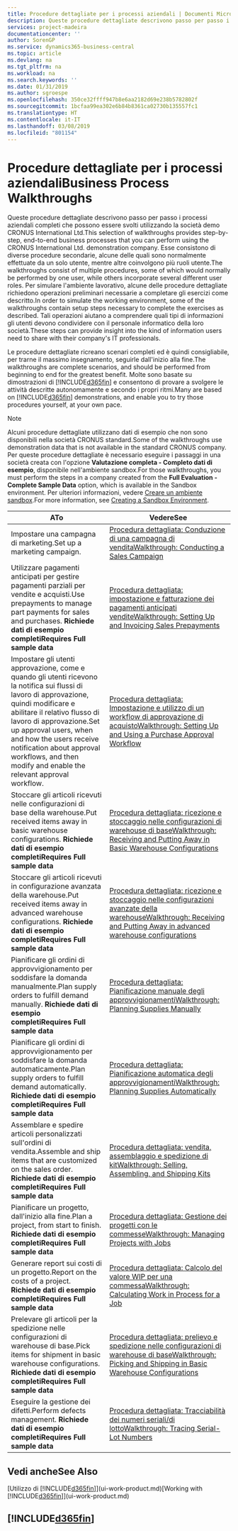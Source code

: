```yaml
---
title: Procedure dettagliate per i processi aziendali | Documenti Microsoft
description: Queste procedure dettagliate descrivono passo per passo i processi aziendali completi che possono essere svolti utilizzando la società demo CRONUS International Ltd. Esse consistono di diverse procedure secondarie, alcune delle quali sono normalmente effettuate da un solo utente, mentre altre coinvolgono più ruoli utente. Per simulare l'ambiente lavorativo, alcune delle procedure dettagliate richiedono operazioni preliminari necessarie a completare gli esercizi come descritto. Tali operazioni aiutano a comprendere quali tipi di informazioni gli utenti devono condividere con il personale informatico della loro società.
services: project-madeira
documentationcenter: ''
author: SorenGP
ms.service: dynamics365-business-central
ms.topic: article
ms.devlang: na
ms.tgt_pltfrm: na
ms.workload: na
ms.search.keywords: ''
ms.date: 01/31/2019
ms.author: sgroespe
ms.openlocfilehash: 350ce32ffff947b8e6aa2182d69e238b5782802f
ms.sourcegitcommit: 1bcfaa99ea302e6b84b8361ca02730b135557fc1
ms.translationtype: HT
ms.contentlocale: it-IT
ms.lasthandoff: 03/08/2019
ms.locfileid: "801154"
---
```

# <a name="business-process-walkthroughs"></a><span data-ttu-id="8e6bd-106">Procedure dettagliate per i processi aziendali</span><span class="sxs-lookup"><span data-stu-id="8e6bd-106">Business Process Walkthroughs</span></span>
<span data-ttu-id="8e6bd-107">Queste procedure dettagliate descrivono passo per passo i processi aziendali completi che possono essere svolti utilizzando la società demo CRONUS International Ltd.</span><span class="sxs-lookup"><span data-stu-id="8e6bd-107">This selection of walkthroughs provides step-by-step, end-to-end business processes that you can perform using the CRONUS International Ltd. demonstration company.</span></span> <span data-ttu-id="8e6bd-108">Esse consistono di diverse procedure secondarie, alcune delle quali sono normalmente effettuate da un solo utente, mentre altre coinvolgono più ruoli utente.</span><span class="sxs-lookup"><span data-stu-id="8e6bd-108">The walkthroughs consist of multiple procedures, some of which would normally be performed by one user, while others incorporate several different user roles.</span></span> <span data-ttu-id="8e6bd-109">Per simulare l'ambiente lavorativo, alcune delle procedure dettagliate richiedono operazioni preliminari necessarie a completare gli esercizi come descritto.</span><span class="sxs-lookup"><span data-stu-id="8e6bd-109">In order to simulate the working environment, some of the walkthroughs contain setup steps necessary to complete the exercises as described.</span></span> <span data-ttu-id="8e6bd-110">Tali operazioni aiutano a comprendere quali tipi di informazioni gli utenti devono condividere con il personale informatico della loro società.</span><span class="sxs-lookup"><span data-stu-id="8e6bd-110">These steps can provide insight into the kind of information users need to share with their company's IT professionals.</span></span>  

 <span data-ttu-id="8e6bd-111">Le procedure dettagliate ricreano scenari completi ed è quindi consigliabile, per trarne il massimo insegnamento, seguirle dall'inizio alla fine.</span><span class="sxs-lookup"><span data-stu-id="8e6bd-111">The walkthroughs are complete scenarios, and should be performed from beginning to end for the greatest benefit.</span></span> <span data-ttu-id="8e6bd-112">Molte sono basate su dimostrazioni di [!INCLUDE[d365fin](includes/d365fin_md.md)] e consentono di provare a svolgere le attività descritte autonomamente e secondo i propri ritmi.</span><span class="sxs-lookup"><span data-stu-id="8e6bd-112">Many are based on [!INCLUDE[d365fin](includes/d365fin_md.md)] demonstrations, and enable you to try those procedures yourself, at your own pace.</span></span>  

> [!NOTE]
> <span data-ttu-id="8e6bd-113">Alcuni procedure dettagliate utilizzano dati di esempio che non sono disponibili nella società CRONUS standard.</span><span class="sxs-lookup"><span data-stu-id="8e6bd-113">Some of the walkthroughs use demonstration data that is not available in the standard CRONUS company.</span></span> <span data-ttu-id="8e6bd-114">Per queste procedure dettagliate è necessario eseguire i passaggi in una società creata con l'opzione **Valutazione completa - Completo dati di esempio**, disponibile nell'ambiente sandbox.</span><span class="sxs-lookup"><span data-stu-id="8e6bd-114">For those walkthroughs, you must perform the steps in a company created from the **Full Evaluation - Complete Sample Data** option, which is available in the Sandbox environment.</span></span> <span data-ttu-id="8e6bd-115">Per ulteriori informazioni, vedere [Creare un ambiente sandbox](across-how-create-sandbox-environment.md).</span><span class="sxs-lookup"><span data-stu-id="8e6bd-115">For more information, see [Creating a Sandbox Environment](across-how-create-sandbox-environment.md).</span></span>

|<span data-ttu-id="8e6bd-116">A</span><span class="sxs-lookup"><span data-stu-id="8e6bd-116">To</span></span>|<span data-ttu-id="8e6bd-117">Vedere</span><span class="sxs-lookup"><span data-stu-id="8e6bd-117">See</span></span>|  
|--------|---------|  
|<span data-ttu-id="8e6bd-118">Impostare una campagna di marketing.</span><span class="sxs-lookup"><span data-stu-id="8e6bd-118">Set up a marketing campaign.</span></span>|[<span data-ttu-id="8e6bd-119">Procedura dettagliata: Conduzione di una campagna di vendita</span><span class="sxs-lookup"><span data-stu-id="8e6bd-119">Walkthrough: Conducting a Sales Campaign</span></span>](walkthrough-conducting-a-sales-campaign.md)|  
|<span data-ttu-id="8e6bd-120">Utilizzare pagamenti anticipati per gestire pagamenti parziali per vendite e acquisti.</span><span class="sxs-lookup"><span data-stu-id="8e6bd-120">Use prepayments to manage part payments for sales and purchases.</span></span> <span data-ttu-id="8e6bd-121">**Richiede dati di esempio completi**</span><span class="sxs-lookup"><span data-stu-id="8e6bd-121">**Requires Full sample data**</span></span> |[<span data-ttu-id="8e6bd-122">Procedura dettagliata: impostazione e fatturazione dei pagamenti anticipati vendite</span><span class="sxs-lookup"><span data-stu-id="8e6bd-122">Walkthrough: Setting Up and Invoicing Sales Prepayments</span></span>](walkthrough-setting-up-and-invoicing-sales-prepayments.md)|  
|<span data-ttu-id="8e6bd-123">Impostare gli utenti approvazione, come e quando gli utenti ricevono la notifica sui flussi di lavoro di approvazione, quindi modificare e abilitare il relativo flusso di lavoro di approvazione.</span><span class="sxs-lookup"><span data-stu-id="8e6bd-123">Set up approval users, when and how the users receive notification about approval workflows, and then modify and enable the relevant approval workflow.</span></span>|[<span data-ttu-id="8e6bd-124">Procedura dettagliata: Impostazione e utilizzo di un workflow di approvazione di acquisto</span><span class="sxs-lookup"><span data-stu-id="8e6bd-124">Walkthrough: Setting Up and Using a Purchase Approval Workflow</span></span>](walkthrough-setting-up-and-using-a-purchase-approval-workflow.md)|  
|<span data-ttu-id="8e6bd-125">Stoccare gli articoli ricevuti nelle configurazioni di base della warehouse.</span><span class="sxs-lookup"><span data-stu-id="8e6bd-125">Put received items away in basic warehouse configurations.</span></span> <span data-ttu-id="8e6bd-126">**Richiede dati di esempio completi**</span><span class="sxs-lookup"><span data-stu-id="8e6bd-126">**Requires Full sample data**</span></span>|[<span data-ttu-id="8e6bd-127">Procedura dettagliata: ricezione e stoccaggio nelle configurazioni di warehouse di base</span><span class="sxs-lookup"><span data-stu-id="8e6bd-127">Walkthrough: Receiving and Putting Away in Basic Warehouse Configurations</span></span>](walkthrough-receiving-and-putting-away-in-basic-warehousing.md)|  
|<span data-ttu-id="8e6bd-128">Stoccare gli articoli ricevuti in configurazione avanzata della warehouse.</span><span class="sxs-lookup"><span data-stu-id="8e6bd-128">Put received items away in advanced warehouse configurations.</span></span> <span data-ttu-id="8e6bd-129">**Richiede dati di esempio completi**</span><span class="sxs-lookup"><span data-stu-id="8e6bd-129">**Requires Full sample data**</span></span>|[<span data-ttu-id="8e6bd-130">Procedura dettagliata: ricezione e stoccaggio nelle configurazioni avanzate della warehouse</span><span class="sxs-lookup"><span data-stu-id="8e6bd-130">Walkthrough: Receiving and Putting Away in advanced warehouse configurations</span></span>](walkthrough-receiving-and-putting-away-in-advanced-warehousing.md)|  
|<span data-ttu-id="8e6bd-131">Pianificare gli ordini di approvvigionamento per soddisfare la domanda manualmente.</span><span class="sxs-lookup"><span data-stu-id="8e6bd-131">Plan supply orders to fulfill demand manually.</span></span> <span data-ttu-id="8e6bd-132">**Richiede dati di esempio completi**</span><span class="sxs-lookup"><span data-stu-id="8e6bd-132">**Requires Full sample data**</span></span>|[<span data-ttu-id="8e6bd-133">Procedura dettagliata: Pianificazione manuale degli approvvigionamenti</span><span class="sxs-lookup"><span data-stu-id="8e6bd-133">Walkthrough: Planning Supplies Manually</span></span>](walkthrough-planning-supplies-manually.md)|  
|<span data-ttu-id="8e6bd-134">Pianificare gli ordini di approvvigionamento per soddisfare la domanda automaticamente.</span><span class="sxs-lookup"><span data-stu-id="8e6bd-134">Plan supply orders to fulfill demand automatically.</span></span> <span data-ttu-id="8e6bd-135">**Richiede dati di esempio completi**</span><span class="sxs-lookup"><span data-stu-id="8e6bd-135">**Requires Full sample data**</span></span>|[<span data-ttu-id="8e6bd-136">Procedura dettagliata: Pianificazione automatica degli approvvigionamenti</span><span class="sxs-lookup"><span data-stu-id="8e6bd-136">Walkthrough: Planning Supplies Automatically</span></span>](walkthrough-planning-supplies-automatically.md)|  
|<span data-ttu-id="8e6bd-137">Assemblare e spedire articoli personalizzati sull'ordini di vendita.</span><span class="sxs-lookup"><span data-stu-id="8e6bd-137">Assemble and ship items that are customized on the sales order.</span></span> <span data-ttu-id="8e6bd-138">**Richiede dati di esempio completi**</span><span class="sxs-lookup"><span data-stu-id="8e6bd-138">**Requires Full sample data**</span></span>|[<span data-ttu-id="8e6bd-139">Procedura dettagliata: vendita, assemblaggio e spedizione di kit</span><span class="sxs-lookup"><span data-stu-id="8e6bd-139">Walkthrough: Selling, Assembling, and Shipping Kits</span></span>](walkthrough-selling-assembling-and-shipping-kits.md)|  
|<span data-ttu-id="8e6bd-140">Pianificare un progetto, dall'inizio alla fine.</span><span class="sxs-lookup"><span data-stu-id="8e6bd-140">Plan a project, from start to finish.</span></span> <span data-ttu-id="8e6bd-141">**Richiede dati di esempio completi**</span><span class="sxs-lookup"><span data-stu-id="8e6bd-141">**Requires Full sample data**</span></span>|[<span data-ttu-id="8e6bd-142">Procedura dettagliata: Gestione dei progetti con le commesse</span><span class="sxs-lookup"><span data-stu-id="8e6bd-142">Walkthrough: Managing Projects with Jobs</span></span>](walkthrough-managing-projects-with-jobs.md)|  
|<span data-ttu-id="8e6bd-143">Generare report sui costi di un progetto.</span><span class="sxs-lookup"><span data-stu-id="8e6bd-143">Report on the costs of a project.</span></span> <span data-ttu-id="8e6bd-144">**Richiede dati di esempio completi**</span><span class="sxs-lookup"><span data-stu-id="8e6bd-144">**Requires Full sample data**</span></span>|[<span data-ttu-id="8e6bd-145">Procedura dettagliata: Calcolo del valore WIP per una commessa</span><span class="sxs-lookup"><span data-stu-id="8e6bd-145">Walkthrough: Calculating Work in Process for a Job</span></span>](walkthrough-calculating-work-in-process-for-a-job.md)|  
|<span data-ttu-id="8e6bd-146">Prelevare gli articoli per la spedizione nelle configurazioni di warehouse di base.</span><span class="sxs-lookup"><span data-stu-id="8e6bd-146">Pick items for shipment in basic warehouse configurations.</span></span> <span data-ttu-id="8e6bd-147">**Richiede dati di esempio completi**</span><span class="sxs-lookup"><span data-stu-id="8e6bd-147">**Requires Full sample data**</span></span>|[<span data-ttu-id="8e6bd-148">Procedura dettagliata: prelievo e spedizione nelle configurazioni di warehouse di base</span><span class="sxs-lookup"><span data-stu-id="8e6bd-148">Walkthrough: Picking and Shipping in Basic Warehouse Configurations</span></span>](walkthrough-picking-and-shipping-in-basic-warehousing.md)|  
|<span data-ttu-id="8e6bd-149">Eseguire la gestione dei difetti.</span><span class="sxs-lookup"><span data-stu-id="8e6bd-149">Perform defects management.</span></span> <span data-ttu-id="8e6bd-150">**Richiede dati di esempio completi**</span><span class="sxs-lookup"><span data-stu-id="8e6bd-150">**Requires Full sample data**</span></span>|[<span data-ttu-id="8e6bd-151">Procedura dettagliata: Tracciabilità dei numeri seriali/di lotto</span><span class="sxs-lookup"><span data-stu-id="8e6bd-151">Walkthrough: Tracing Serial-Lot Numbers</span></span>](walkthrough-tracing-serial-lot-numbers.md)|  

## <a name="see-also"></a><span data-ttu-id="8e6bd-152">Vedi anche</span><span class="sxs-lookup"><span data-stu-id="8e6bd-152">See Also</span></span>
<span data-ttu-id="8e6bd-153">[Utilizzo di [!INCLUDE[d365fin](includes/d365fin_md.md)]](ui-work-product.md)</span><span class="sxs-lookup"><span data-stu-id="8e6bd-153">[Working with [!INCLUDE[d365fin](includes/d365fin_md.md)]](ui-work-product.md)</span></span>  

## [!INCLUDE[d365fin](includes/free_trial_md.md)]  
